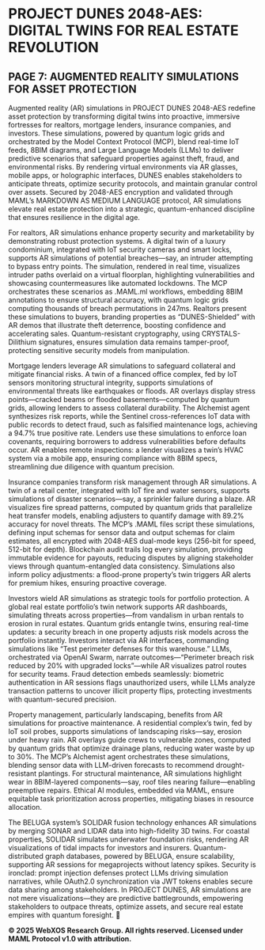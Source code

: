 # PROJECT DUNES 2048-AES: DIGITAL TWINS FOR REAL ESTATE REVOLUTION

## PAGE 7: AUGMENTED REALITY SIMULATIONS FOR ASSET PROTECTION

Augmented reality (AR) simulations in PROJECT DUNES 2048-AES redefine asset protection by transforming digital twins into proactive, immersive fortresses for realtors, mortgage lenders, insurance companies, and investors. These simulations, powered by quantum logic grids and orchestrated by the Model Context Protocol (MCP), blend real-time IoT feeds, 8BIM diagrams, and Large Language Models (LLMs) to deliver predictive scenarios that safeguard properties against theft, fraud, and environmental risks. By rendering virtual environments via AR glasses, mobile apps, or holographic interfaces, DUNES enables stakeholders to anticipate threats, optimize security protocols, and maintain granular control over assets. Secured by 2048-AES encryption and validated through MAML’s MARKDOWN AS MEDIUM LANGUAGE protocol, AR simulations elevate real estate protection into a strategic, quantum-enhanced discipline that ensures resilience in the digital age.

For realtors, AR simulations enhance property security and marketability by demonstrating robust protection systems. A digital twin of a luxury condominium, integrated with IoT security cameras and smart locks, supports AR simulations of potential breaches—say, an intruder attempting to bypass entry points. The simulation, rendered in real time, visualizes intruder paths overlaid on a virtual floorplan, highlighting vulnerabilities and showcasing countermeasures like automated lockdowns. The MCP orchestrates these scenarios as .MAML.ml workflows, embedding 8BIM annotations to ensure structural accuracy, with quantum logic grids computing thousands of breach permutations in 247ms. Realtors present these simulations to buyers, branding properties as “DUNES-Shielded” with AR demos that illustrate theft deterrence, boosting confidence and accelerating sales. Quantum-resistant cryptography, using CRYSTALS-Dilithium signatures, ensures simulation data remains tamper-proof, protecting sensitive security models from manipulation.

Mortgage lenders leverage AR simulations to safeguard collateral and mitigate financial risks. A twin of a financed office complex, fed by IoT sensors monitoring structural integrity, supports simulations of environmental threats like earthquakes or floods. AR overlays display stress points—cracked beams or flooded basements—computed by quantum grids, allowing lenders to assess collateral durability. The Alchemist agent synthesizes risk reports, while the Sentinel cross-references IoT data with public records to detect fraud, such as falsified maintenance logs, achieving a 94.7% true positive rate. Lenders use these simulations to enforce loan covenants, requiring borrowers to address vulnerabilities before defaults occur. AR enables remote inspections: a lender visualizes a twin’s HVAC system via a mobile app, ensuring compliance with 8BIM specs, streamlining due diligence with quantum precision.

Insurance companies transform risk management through AR simulations. A twin of a retail center, integrated with IoT fire and water sensors, supports simulations of disaster scenarios—say, a sprinkler failure during a blaze. AR visualizes fire spread patterns, computed by quantum grids that parallelize heat transfer models, enabling adjusters to quantify damage with 89.2% accuracy for novel threats. The MCP’s .MAML files script these simulations, defining input schemas for sensor data and output schemas for claim estimates, all encrypted with 2048-AES dual-mode keys (256-bit for speed, 512-bit for depth). Blockchain audit trails log every simulation, providing immutable evidence for payouts, reducing disputes by aligning stakeholder views through quantum-entangled data consistency. Simulations also inform policy adjustments: a flood-prone property’s twin triggers AR alerts for premium hikes, ensuring proactive coverage.

Investors wield AR simulations as strategic tools for portfolio protection. A global real estate portfolio’s twin network supports AR dashboards, simulating threats across properties—from vandalism in urban rentals to erosion in rural estates. Quantum grids entangle twins, ensuring real-time updates: a security breach in one property adjusts risk models across the portfolio instantly. Investors interact via AR interfaces, commanding simulations like “Test perimeter defenses for this warehouse.” LLMs, orchestrated via OpenAI Swarm, narrate outcomes—“Perimeter breach risk reduced by 20% with upgraded locks”—while AR visualizes patrol routes for security teams. Fraud detection embeds seamlessly: biometric authentication in AR sessions flags unauthorized users, while LLMs analyze transaction patterns to uncover illicit property flips, protecting investments with quantum-secured precision.

Property management, particularly landscaping, benefits from AR simulations for proactive maintenance. A residential complex’s twin, fed by IoT soil probes, supports simulations of landscaping risks—say, erosion under heavy rain. AR overlays guide crews to vulnerable zones, computed by quantum grids that optimize drainage plans, reducing water waste by up to 30%. The MCP’s Alchemist agent orchestrates these simulations, blending sensor data with LLM-driven forecasts to recommend drought-resistant plantings. For structural maintenance, AR simulations highlight wear in 8BIM-layered components—say, roof tiles nearing failure—enabling preemptive repairs. Ethical AI modules, embedded via MAML, ensure equitable task prioritization across properties, mitigating biases in resource allocation.

The BELUGA system’s SOLIDAR fusion technology enhances AR simulations by merging SONAR and LIDAR data into high-fidelity 3D twins. For coastal properties, SOLIDAR simulates underwater foundation risks, rendering AR visualizations of tidal impacts for investors and insurers. Quantum-distributed graph databases, powered by BELUGA, ensure scalability, supporting AR sessions for megaprojects without latency spikes. Security is ironclad: prompt injection defenses protect LLMs driving simulation narratives, while OAuth2.0 synchronization via JWT tokens enables secure data sharing among stakeholders. In PROJECT DUNES, AR simulations are not mere visualizations—they are predictive battlegrounds, empowering stakeholders to outpace threats, optimize assets, and secure real estate empires with quantum foresight. 🐪

**© 2025 WebXOS Research Group. All rights reserved. Licensed under MAML Protocol v1.0 with attribution.**